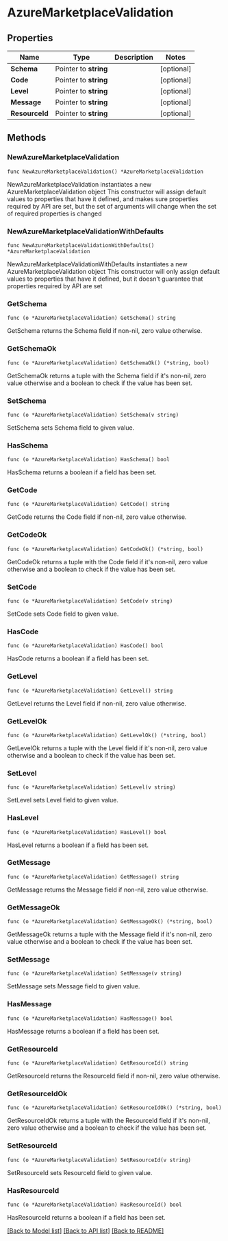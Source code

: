 # AzureMarketplaceValidation

## Properties

Name | Type | Description | Notes
------------ | ------------- | ------------- | -------------
**Schema** | Pointer to **string** |  | [optional] 
**Code** | Pointer to **string** |  | [optional] 
**Level** | Pointer to **string** |  | [optional] 
**Message** | Pointer to **string** |  | [optional] 
**ResourceId** | Pointer to **string** |  | [optional] 

## Methods

### NewAzureMarketplaceValidation

`func NewAzureMarketplaceValidation() *AzureMarketplaceValidation`

NewAzureMarketplaceValidation instantiates a new AzureMarketplaceValidation object
This constructor will assign default values to properties that have it defined,
and makes sure properties required by API are set, but the set of arguments
will change when the set of required properties is changed

### NewAzureMarketplaceValidationWithDefaults

`func NewAzureMarketplaceValidationWithDefaults() *AzureMarketplaceValidation`

NewAzureMarketplaceValidationWithDefaults instantiates a new AzureMarketplaceValidation object
This constructor will only assign default values to properties that have it defined,
but it doesn't guarantee that properties required by API are set

### GetSchema

`func (o *AzureMarketplaceValidation) GetSchema() string`

GetSchema returns the Schema field if non-nil, zero value otherwise.

### GetSchemaOk

`func (o *AzureMarketplaceValidation) GetSchemaOk() (*string, bool)`

GetSchemaOk returns a tuple with the Schema field if it's non-nil, zero value otherwise
and a boolean to check if the value has been set.

### SetSchema

`func (o *AzureMarketplaceValidation) SetSchema(v string)`

SetSchema sets Schema field to given value.

### HasSchema

`func (o *AzureMarketplaceValidation) HasSchema() bool`

HasSchema returns a boolean if a field has been set.

### GetCode

`func (o *AzureMarketplaceValidation) GetCode() string`

GetCode returns the Code field if non-nil, zero value otherwise.

### GetCodeOk

`func (o *AzureMarketplaceValidation) GetCodeOk() (*string, bool)`

GetCodeOk returns a tuple with the Code field if it's non-nil, zero value otherwise
and a boolean to check if the value has been set.

### SetCode

`func (o *AzureMarketplaceValidation) SetCode(v string)`

SetCode sets Code field to given value.

### HasCode

`func (o *AzureMarketplaceValidation) HasCode() bool`

HasCode returns a boolean if a field has been set.

### GetLevel

`func (o *AzureMarketplaceValidation) GetLevel() string`

GetLevel returns the Level field if non-nil, zero value otherwise.

### GetLevelOk

`func (o *AzureMarketplaceValidation) GetLevelOk() (*string, bool)`

GetLevelOk returns a tuple with the Level field if it's non-nil, zero value otherwise
and a boolean to check if the value has been set.

### SetLevel

`func (o *AzureMarketplaceValidation) SetLevel(v string)`

SetLevel sets Level field to given value.

### HasLevel

`func (o *AzureMarketplaceValidation) HasLevel() bool`

HasLevel returns a boolean if a field has been set.

### GetMessage

`func (o *AzureMarketplaceValidation) GetMessage() string`

GetMessage returns the Message field if non-nil, zero value otherwise.

### GetMessageOk

`func (o *AzureMarketplaceValidation) GetMessageOk() (*string, bool)`

GetMessageOk returns a tuple with the Message field if it's non-nil, zero value otherwise
and a boolean to check if the value has been set.

### SetMessage

`func (o *AzureMarketplaceValidation) SetMessage(v string)`

SetMessage sets Message field to given value.

### HasMessage

`func (o *AzureMarketplaceValidation) HasMessage() bool`

HasMessage returns a boolean if a field has been set.

### GetResourceId

`func (o *AzureMarketplaceValidation) GetResourceId() string`

GetResourceId returns the ResourceId field if non-nil, zero value otherwise.

### GetResourceIdOk

`func (o *AzureMarketplaceValidation) GetResourceIdOk() (*string, bool)`

GetResourceIdOk returns a tuple with the ResourceId field if it's non-nil, zero value otherwise
and a boolean to check if the value has been set.

### SetResourceId

`func (o *AzureMarketplaceValidation) SetResourceId(v string)`

SetResourceId sets ResourceId field to given value.

### HasResourceId

`func (o *AzureMarketplaceValidation) HasResourceId() bool`

HasResourceId returns a boolean if a field has been set.


[[Back to Model list]](../README.md#documentation-for-models) [[Back to API list]](../README.md#documentation-for-api-endpoints) [[Back to README]](../README.md)


